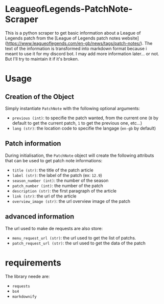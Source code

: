 # LeagueofLegends-PatchNote-Scraper

This is a python scraper to get basic information about a League of Legends patch from the [League of Legends patch notes website] (https://www.leagueoflegends.com/en-gb/news/tags/patch-notes/).
The text of the information is transformed into markdown format because i meant to use it for my discord bot.
I may add more information later... or not.
But I'll try to maintain it if it's broken.

# Usage

## Creation of the Object
Simply instantiate `PatchNote` with the following optional arguments:
- `previous (int)`: to specifie the patch wanted, from the current one (`0` by default to get the current patch, `1` to get the previous one, etc...)
- `lang (str)`: the location code to specifie the langage (`en-gb` by default)

## Patch information
During initialisation, the `PatchNote` object will create the following attributs that can be used to get patch note informations:
- `title (str)`: the title of the patch article
- `label (str)`: the label of the patch (ex: `12.9`)
- `season_number (int)`: the number of the season
- `patch_number (int)`: the number of the patch
- `description (str)`: the first paragraph of the article
- `link (str)`: the url of the article
- `overview_image (str)`: the url overview image of the patch

## advanced information
The url used to make de requests are also store:
- `menu_request_url (str)`: the url used to get the list of patchs.
- `patch_request_url (str)`: the url used to get the data of the patch

# requirements
The library neede are:
- `requests`
- `bs4`
- `markdownify`

